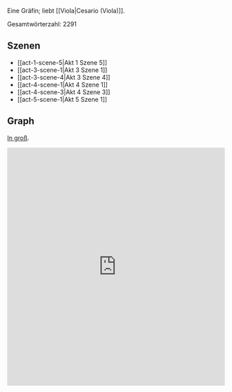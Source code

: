 Eine Gräfin; liebt [[Viola|Cesario (Viola)]].

Gesamtwörterzahl: 2291

## Szenen
- [[act-1-scene-5|Akt 1 Szene 5]]
- [[act-3-scene-1|Akt 3 Szene 1]]
- [[act-3-scene-4|Akt 3 Szene 4]]
- [[act-4-scene-1|Akt 4 Szene 1]]
- [[act-4-scene-3|Akt 4 Szene 3]]
- [[act-5-scene-1|Akt 5 Szene 1]]

## Graph
[In groß](https://catchears.github.io/was-ihr-wollt-graphs/characters/Olivia-dark).
<iframe src="https://catchears.github.io/was-ihr-wollt-graphs/characters/Olivia-dark" width=100% height=550 style="border: 0;"></iframe>